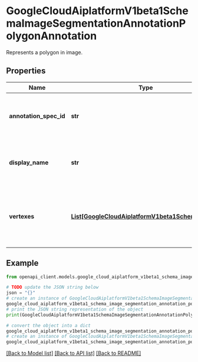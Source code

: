 # GoogleCloudAiplatformV1beta1SchemaImageSegmentationAnnotationPolygonAnnotation

Represents a polygon in image.

## Properties

Name | Type | Description | Notes
------------ | ------------- | ------------- | -------------
**annotation_spec_id** | **str** | The resource Id of the AnnotationSpec that this Annotation pertains to. | [optional] 
**display_name** | **str** | The display name of the AnnotationSpec that this Annotation pertains to. | [optional] 
**vertexes** | [**List[GoogleCloudAiplatformV1beta1SchemaVertex]**](GoogleCloudAiplatformV1beta1SchemaVertex.md) | The vertexes are connected one by one and the last vertex is connected to the first one to represent a polygon. | [optional] 

## Example

```python
from openapi_client.models.google_cloud_aiplatform_v1beta1_schema_image_segmentation_annotation_polygon_annotation import GoogleCloudAiplatformV1beta1SchemaImageSegmentationAnnotationPolygonAnnotation

# TODO update the JSON string below
json = "{}"
# create an instance of GoogleCloudAiplatformV1beta1SchemaImageSegmentationAnnotationPolygonAnnotation from a JSON string
google_cloud_aiplatform_v1beta1_schema_image_segmentation_annotation_polygon_annotation_instance = GoogleCloudAiplatformV1beta1SchemaImageSegmentationAnnotationPolygonAnnotation.from_json(json)
# print the JSON string representation of the object
print(GoogleCloudAiplatformV1beta1SchemaImageSegmentationAnnotationPolygonAnnotation.to_json())

# convert the object into a dict
google_cloud_aiplatform_v1beta1_schema_image_segmentation_annotation_polygon_annotation_dict = google_cloud_aiplatform_v1beta1_schema_image_segmentation_annotation_polygon_annotation_instance.to_dict()
# create an instance of GoogleCloudAiplatformV1beta1SchemaImageSegmentationAnnotationPolygonAnnotation from a dict
google_cloud_aiplatform_v1beta1_schema_image_segmentation_annotation_polygon_annotation_from_dict = GoogleCloudAiplatformV1beta1SchemaImageSegmentationAnnotationPolygonAnnotation.from_dict(google_cloud_aiplatform_v1beta1_schema_image_segmentation_annotation_polygon_annotation_dict)
```
[[Back to Model list]](../README.md#documentation-for-models) [[Back to API list]](../README.md#documentation-for-api-endpoints) [[Back to README]](../README.md)



